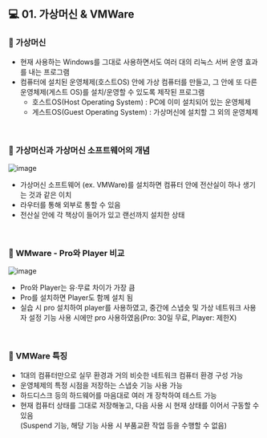 ## 💻 01. 가상머신 & VMWare
### 🔎 가상머신
* 현재 사용하는 Windows를 그대로 사용하면서도 여러 대의 리눅스 서버 운영 효과를 내는 프로그램
* 컴퓨터에 설치된 운영체제(호스트OS) 안에 가상 컴퓨터를 만들고, 그 안에 또 다른 운영체제(게스트 OS)를 설치/운영할 수 있도록 제작된 프로그램
    * 호스트OS(Host Operating System) : PC에 이미 설치되어 있는 운영체제
    * 게스트OS(Guest Operating System) : 가상머신에 설치할 그 외의 운영체제
<br/>

### 🔎 가상머신과 가상머신 소프트웨어의 개념
![image](https://user-images.githubusercontent.com/54934681/112096608-f6d52b80-8be1-11eb-8647-7e0836e8a3c6.png)
* 가상머신 소프트웨어 (ex. VMWare)를 설치하면 컴퓨터 안에 전산실이 하나 생기는 것과 같은 이치
* 라우터를 통해 외부로 통할 수 있음
* 전산실 안에 각 책상이 들어가 있고 랜선까지 설치한 상태
<br/>

### 🔎 WMware - Pro와 Player 비교
![image](https://user-images.githubusercontent.com/54934681/112097173-df4a7280-8be2-11eb-9906-13efee4432a2.png)
* Pro와 Player는 유·무료 차이가 가장 큼
* Pro를 설치하면 Player도 함께 설치 됨
* 실습 시 pro 설치하여 player를 사용하였고, 중간에 스냅숏 및 가상 네트워크 사용자 설정 기능 사용 시에만 pro 사용하였음(Pro: 30일 무료, Player: 제한X)
<br/>

### 🔎 VMWare 특징
* 1대의 컴퓨터만으로 실무 환경과 거의 비슷한 네트워크 컴퓨터 환경 구성 가능
* 운영체제의 특정 시점을 저장하는 스냅숏 기능 사용 가능
* 하드디스크 등의 하드웨어를 마음대로 여러 개 장착하여 테스트 가능
* 현재 컴퓨터 상태를 그대로 저장해놓고, 다음 사용 시 현재 상태를 이어서 구동할 수 있음
<br/>(Suspend 기능, 해당 기능 사용 시 부품교환 작업 등을 수행할 수 없음)
